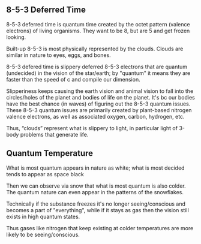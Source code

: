 ## 8-5-3 Deferred Time

8-5-3 deferred time is quantum time created by the octet pattern (valence electrons) of living organisms. They want to be 8, but are 5 and get frozen looking.

Built-up 8-5-3 is most physically represented by the clouds. Clouds are similar in nature to eyes, eggs, and bones.

8-5-3 defered time is slippery deferred 8-5-3 electrons that are quantum (undecided) in the vision of the star/earth; by "quantum" it means they are faster than the speed of c and compile our dimension.

Slipperiness keeps causing the earth vision and animal vision to fall into the circles/holes of the planet and bodies of life on the planet. It's bc our bodies have the best chance (in waves) of figuring out the 8-5-3 quantum issues. These 8-5-3 quantum issues are primarily created by plant-based nitrogen valence electrons, as well as associated oxygen, carbon, hydrogen, etc.

Thus, “clouds” represent what is slippery to light, in particular light of 3-body problems that generate life.

## Quantum Temperature

What is most quantum appears in nature as white; what is most decided tends to appear as space black 

Then we can observe via snow that what is most quantum is also colder. The quantum nature can even appear in the patterns of the snowflakes.

Technically if the substance freezes it's no longer seeing/conscious and becomes a part of "everything", while if it stays as gas then the vision still exists in high quantum states.

Thus gases like nitrogen that keep existing at colder temperatures are more likely to be seeing/conscious.